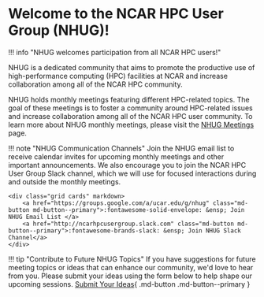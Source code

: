 # Welcome to the NCAR HPC User Group (NHUG)!

!!! info "NHUG welcomes participation from all NCAR HPC users!"

NHUG is a dedicated community that aims to promote the productive use of high-performance computing (HPC) facilities at NCAR and increase collaboration among all of the NCAR HPC community.

NHUG holds monthly meetings featuring different HPC-related topics. The goal of these meetings is to foster a community around HPC-related issues and increase collaboration among all of the NCAR HPC user community. To learn more about NHUG monthly meetings, please visit the [NHUG Meetings](upcoming-events) page.

!!! note "NHUG Communication Channels"
    Join the NHUG email list to receive calendar invites for upcoming monthly meetings and other important announcements. We also encourage you to join the NCAR HPC User Group Slack channel, which we will use for focused interactions during and outside the monthly meetings.  

    <div class="grid cards" markdown>
        <a href="https://groups.google.com/a/ucar.edu/g/nhug" class="md-button md-button--primary">:fontawesome-solid-envelope: &ensp; Join NHUG Email List </a>
        <a href="http://ncarhpcusergroup.slack.com" class="md-button md-button--primary">:fontawesome-brands-slack: &ensp; Join NHUG Slack Channel</a>
    </div>

!!! tip "Contribute to Future NHUG Topics"
    If you have suggestions for future meeting topics or ideas that can enhance our community, we'd love to hear from you. Please submit your ideas using the form below to help shape our upcoming sessions.
        [Submit Your Ideas](https://forms.gle/Z4R6U4kV9BFt4xws7){ .md-button .md-button--primary }





 


